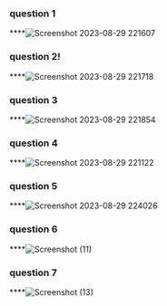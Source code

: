 ### question 1
****![Screenshot 2023-08-29 221607](https://github.com/zoni2004/PF-FALL-23/assets/142867557/4fdeb451-8eb6-4633-a661-22bec34c446e)

### question 2!
****![Screenshot 2023-08-29 221718](https://github.com/zoni2004/PF-FALL-23/assets/142867557/6ef38935-2057-4a80-9b8c-28e370c0f242)

### question 3
****![Screenshot 2023-08-29 221854](https://github.com/zoni2004/PF-FALL-23/assets/142867557/3d601587-750d-4781-b6c7-487bfc26f9f0)

### question 4
****![Screenshot 2023-08-29 221122](https://github.com/zoni2004/PF-FALL-23/assets/142867557/9f85b7eb-850a-4864-b984-ee5bc2fb5f56)

### question 5
****![Screenshot 2023-08-29 224026](https://github.com/zoni2004/PF-FALL-23/assets/142867557/22378050-bf02-4cf5-80a4-19b6478e7f73)

### question 6
****![Screenshot (11)](https://github.com/zoni2004/PF-FALL-23/assets/142867557/22578d55-5691-4d17-8714-6308559ccf82)


### question 7
****![Screenshot (13)](https://github.com/zoni2004/PF-FALL-23/assets/142867557/84cddc22-3b7c-443b-8f99-22025425a81d)



